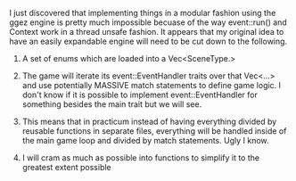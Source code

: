I just discovered that implementing things in a modular fashion using the ggez engine is pretty much impossible
becuase of the way event::run() and Context work in a thread unsafe fashion. It appears that my original idea to have
an easily expandable engine will need to be cut down to the following.
 
1) A set of enums which are loaded into a Vec<SceneType.>

2) The game will iterate its event::EventHandler traits over that Vec<...> and use potentially MASSIVE match statements to define game logic.
I don't know if it is possible to implement event::EventHandler for something besides the main trait but we will see.

3) This means that in practicum instead of having everything divided by reusable functions in separate files, everything will be handled inside of 
the main game loop and divided by match statements. Ugly I know.

4) I will cram as much as possible into functions to simplify it to the greatest extent possible 